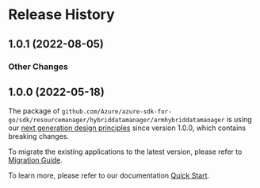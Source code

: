 # Release History

## 1.0.1 (2022-08-05)
### Other Changes


## 1.0.0 (2022-05-18)

The package of `github.com/Azure/azure-sdk-for-go/sdk/resourcemanager/hybriddatamanager/armhybriddatamanager` is using our [next generation design principles](https://azure.github.io/azure-sdk/general_introduction.html) since version 1.0.0, which contains breaking changes.

To migrate the existing applications to the latest version, please refer to [Migration Guide](https://aka.ms/azsdk/go/mgmt/migration).

To learn more, please refer to our documentation [Quick Start](https://aka.ms/azsdk/go/mgmt).